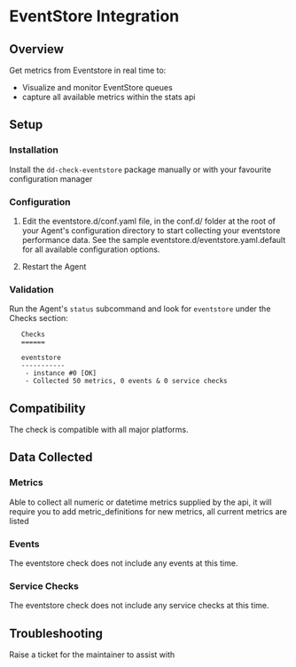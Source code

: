 # EventStore Integration

## Overview

Get metrics from Eventstore in real time to:

* Visualize and monitor EventStore queues
* capture all available metrics within the stats api

## Setup

### Installation

Install the `dd-check-eventstore` package manually or with your favourite configuration manager

### Configuration

  1. Edit the eventstore.d/conf.yaml file, in the conf.d/ folder at the root of your Agent's configuration directory to start collecting your eventstore performance data. See the sample eventstore.d/eventstore.yaml.default for all available configuration options.

  2. Restart the Agent

### Validation

Run the Agent's `status` subcommand and look for `eventstore` under the Checks section:

       Checks
       ======

       eventstore
       -----------
        - instance #0 [OK]
        - Collected 50 metrics, 0 events & 0 service checks


## Compatibility

The check is compatible with all major platforms.

## Data Collected

### Metrics

Able to collect all numeric or datetime metrics supplied by the api, it will require you to add metric_definitions for new metrics, all current metrics are listed

### Events

The eventstore check does not include any events at this time.

### Service Checks

The eventstore check does not include any service checks at this time.

## Troubleshooting

Raise a ticket for the maintainer to assist with
